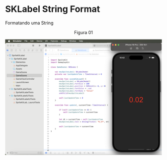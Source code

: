 # SKLabel String Format

Formatando uma String

<div align="center">
Figura 01
</div>

![](Imagens/SpriteLabel-String-Format-Img01.png)

